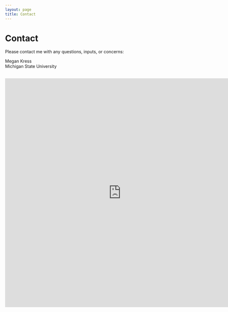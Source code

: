 ```yaml
---
layout: page
title: Contact
---
```


# Contact

Please contact me with any questions, inputs, or concerns:

<p style="text-align:left">
Megan Kress
<br>
Michigan State University
<br><br>
</p>


<iframe src="https://docs.google.com/forms/d/1jk39A2te6AIHYVuv9-tpJG6AQY7WGhfOArrK5BZ1nVg/viewform?embedded=true" width="760" height="750" frameborder="0" marginheight="0" marginwidth="0">Loading...</iframe>
